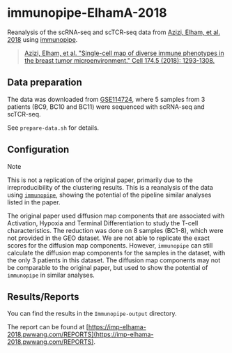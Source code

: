 # immunopipe-ElhamA-2018

Reanalysis of the scRNA-seq and scTCR-seq data from [Azizi, Elham, et al. 2018](https://www.cell.com/cell/fulltext/S0092-8674(18)30723-2) using [immunopipe](https://github.com/pwwang/immunopipe).

> [Azizi, Elham, et al. "Single-cell map of diverse immune phenotypes in the breast tumor microenvironment." Cell 174.5 (2018): 1293-1308.](https://www.cell.com/cell/fulltext/S0092-8674(18)30723-2)

## Data preparation

The data was downloaded from [GSE114724](https://www.ncbi.nlm.nih.gov/geo/query/acc.cgi?acc=GSE114724), where 5 samples from 3 patients (BC9, BC10 and BC11) were sequenced with scRNA-seq and scTCR-seq.

See `prepare-data.sh` for details.

## Configuration

> [!NOTE]
> This is not a replication of the original paper, primarily due to the irreproducibility of the clustering results. This is a reanalysis of the data using [`immunopipe`](https://github.com/pwwang/immunopipe), showing the potential of the pipeline similar analyses listed in the paper.
>

The original paper used diffusion map components that are associated with Activation, Hypoxia and Terminal Differentiation to study the T-cell characteristics. The reduction was done on 8 samples (BC1-8), which were not provided in the GEO dataset. We are not able to replicate the exact scores for the diffusion map components. However, `immunopipe` can still calculate the diffusion map components for the samples in the dataset, with the only 3 patients in this dataset. The diffusion map components may not be comparable to the original paper, but used to show the potential of `immunopipe` in similar analyses.

## Results/Reports

You can find the results in the `Immunopipe-output` directory.

The report can be found at [https://imp-elhama-2018.pwwang.com/REPORTS](https://imp-elhama-2018.pwwang.com/REPORTS).
